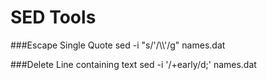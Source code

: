 SED Tools
=========

###Escape Single Quote
sed -i "s/'/\\\\\'/g" names.dat

###Delete Line containing text
sed -i '/+early/d;' names.dat


